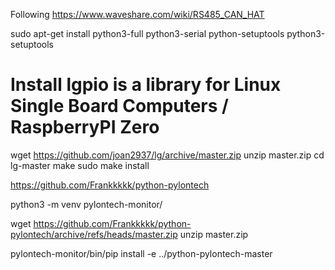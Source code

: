 
Following https://www.waveshare.com/wiki/RS485_CAN_HAT

sudo apt-get install python3-full python3-serial python-setuptools python3-setuptools

# Install lgpio is a library for Linux Single Board Computers / RaspberryPI Zero
wget https://github.com/joan2937/lg/archive/master.zip
unzip master.zip
cd lg-master
make
sudo make install


https://github.com/Frankkkkk/python-pylontech


python3 -m venv pylontech-monitor/

wget https://github.com/Frankkkkk/python-pylontech/archive/refs/heads/master.zip
unzip master.zip

pylontech-monitor/bin/pip install -e ../python-pylontech-master

